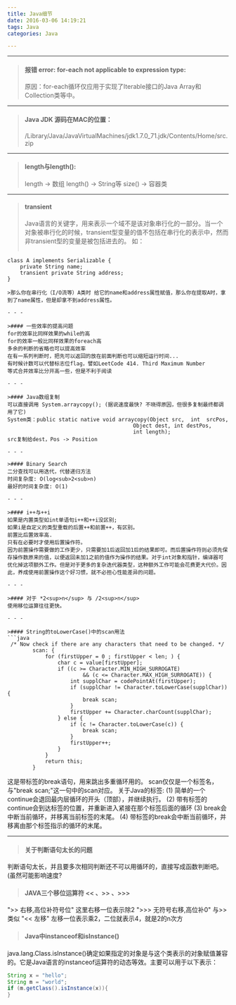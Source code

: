 ```yaml
---
title: Java细节
date: 2016-03-06 14:19:21
tags: Java
categories: Java

---
```

- - -
>#### 报错 error: for-each not applicable to expression type:
>原因：for-each循环仅应用于实现了Iterable接口的Java Array和Collection类等中。

- - -

>#### Java JDK 源码在MAC的位置：
>/Library/Java/JavaVirtualMachines/jdk1.7.0_71.jdk/Contents/Home/src.zip 

- - -

>#### length与length():
>length -> 数组
>length() -> String等
>size() -> 容器类

- - -

>#### transient 
>Java语言的关键字，用来表示一个域不是该对象串行化的一部分。当一个对象被串行化的时候，transient型变量的值不包括在串行化的表示中，然而非transient型的变量是被包括进去的。
>如：
>```java
    class A implements Serializable {
        private String name;
        transient private String address;
    }
```
>那么你在串行化（I/O流等）A类时 给它的name和address属性赋值，那么你在提取A时，拿到了name属性，但是却拿不到address属性。

- - -

>#### 一些效率的提高问题
for的效率比同样效果的while的高
for的效率一般比同样效果的foreach高
多余的判断的省略也可以提高效率
在有一系列判断时，把先可以返回的放在前面判断也可以缩短运行时间...
有时候计数可以代替标志位flag，譬如LeetCode 414. Third Maximum Number
等式合并效率比分开高一些，但是不利于阅读

- - -

>#### Java数组复制
可以直接调用 System.arraycopy(); (据说速度最快? 不晓得原因，但很多复制最终都调用了它)
System类：public static native void arraycopy(Object src,  int  srcPos,
                                        Object dest, int destPos,
                                        int length);
src复制给dest，Pos -> Position 

- - -

>#### Binary Search
二分查找可以用迭代，代替递归方法
时间复杂度: O(log<sub>2<sub>n)
最好的时间复杂度: O(1)

- - -

>#### i++与++i
如果是内置类型如int单语句i++和++i没区别;
如果i是自定义的类型重载的后置++和前置++，有区别。
前置比后置效率高.
只有在必要时才使用后置操作符。
因为前置操作需要做的工作更少，只需要加1后返回加1后的结果即可。而后置操作符则必须先保存操作数原来的值，以便返回未加1之前的值作为操作的结果。对于int对象和指针，编译器可优化掉这项额外工作。但是对于更多的复杂迭代器类型，这种额外工作可能会花费更大代价。因此，养成使用前置操作这个好习惯，就不必担心性能差异的问题。

- - -

>#### 对于 *2<sup>n</sup> 与 /2<sup>n</sup>
使用移位运算往往更快。

- - -

>#### String的toLowerCase()中的scan用法
```java
 /* Now check if there are any characters that need to be changed. */
        scan: {
            for (firstUpper = 0 ; firstUpper < len; ) {
                char c = value[firstUpper];
                if ((c >= Character.MIN_HIGH_SURROGATE)
                        && (c <= Character.MAX_HIGH_SURROGATE)) {
                    int supplChar = codePointAt(firstUpper);
                    if (supplChar != Character.toLowerCase(supplChar)) {
                        break scan;
                    }
                    firstUpper += Character.charCount(supplChar);
                } else {
                    if (c != Character.toLowerCase(c)) {
                        break scan;
                    }
                    firstUpper++;
                }
            }
            return this;
        }
```
这是带标签的break语句，用来跳出多重循环用的。
scan仅仅是一个标签名，与"break scan;"这一句中的scan对应。
关于Java的标签:
(1) 简单的一个continue会退回最内层循环的开头（顶部），并继续执行。
(2) 带有标签的continue会到达标签的位置，并重新进入紧接在那个标签后面的循环
(3) break会中断当前循环，并移离当前标签的末尾。
(4) 带标签的break会中断当前循环，并移离由那个标签指示的循环的末尾。

- - -

>#### 关于判断语句太长的问题
判断语句太长，并且要多次相同判断还不可以用循环的，直接写成函数判断吧。(虽然可能影响速度?

>#### JAVA三个移位运算符 << 、>> 、>>>
">> 右移,高位补符号位" 这里右移一位表示除2
">>> 无符号右移,高位补0" 与>>类似
"<< 左移" 左移一位表示乘2，二位就表示4，就是2的n次方

>#### Java中instanceof和isInstance()
java.lang.Class.isInstance()确定如果指定的对象是与这个类表示的对象赋值兼容的。它是Java语言的instanceof运算符的动态等效。主要可以用于以下表示：
```java
String x = "hello";
String m = "world";
if (m.getClass().isInstance(x)){
}
```

